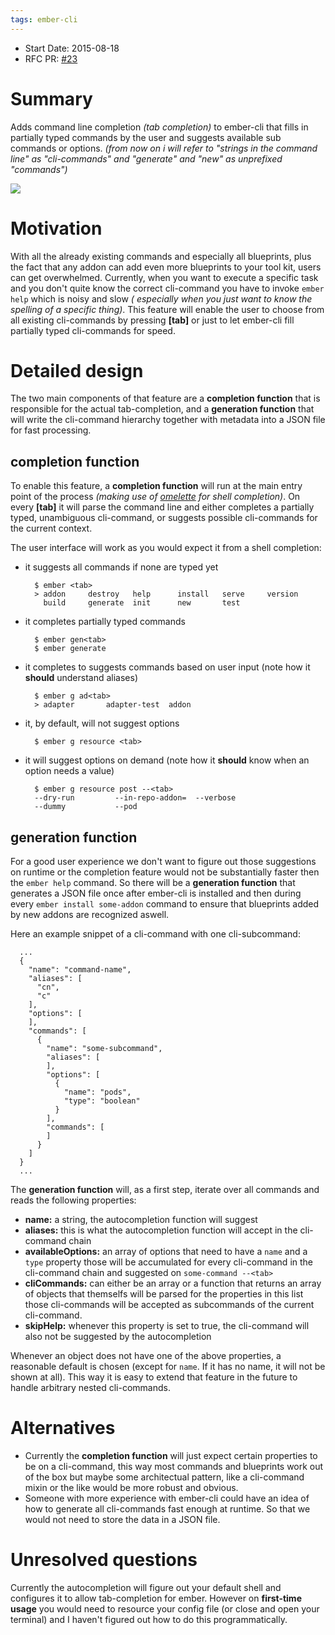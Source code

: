 ```yaml
---
tags: ember-cli
---
```


- Start Date: 2015-08-18
- RFC PR: [#23](https://github.com/ember-cli/rfcs/pull/23)

# Summary

Adds command line completion *(tab completion)* to ember-cli that fills in partially typed commands by the user and suggests available sub commands or options. *(from now on i will refer to "strings in the command line" as "cli-commands" and "generate" and "new" as unprefixed "commands")*

![](http://zippy.gfycat.com/PrestigiousLoneHalicore.gif)

# Motivation

With all the already existing commands and especially all blueprints, plus the fact that any addon can add even more blueprints to your tool kit, users can get overwhelmed. Currently, when you want to execute a specific task and you don't quite know the correct cli-command you have to invoke `ember help` which is noisy and slow *( especially when you just want to know the spelling of a specific thing)*. This feature will enable the user to choose from all existing cli-commands by pressing __[tab]__ or just to let ember-cli fill partially typed cli-commands for speed.

# Detailed design

The two main components of that feature are a __completion function__ that is responsible for the actual tab-completion, and a __generation function__ that will write the cli-command hierarchy together with metadata into a JSON file for fast processing.

## completion function

To enable this feature, a __completion function__ will run at the main entry point of the process *(making use of  [omelette](https://github.com/f/omelettev) for shell completion)*. On every __[tab]__ it will parse the command line and either completes a partially typed, unambiguous cli-command, or suggests possible cli-commands for the current context.

The user interface will work as you would expect it from a shell completion:

- it suggests all commands if none are typed yet

  ```
    $ ember <tab>
    > addon     destroy   help      install   serve     version
      build     generate  init      new       test
  ```
- it completes partially typed commands

  ```
    $ ember gen<tab>
    $ ember generate
  ```
- it completes to suggests commands based on user input (note how it __should__ understand aliases)

  ```
    $ ember g ad<tab>
    > adapter       adapter-test  addon
  ```
- it, by default, will not suggest options

  ```
    $ ember g resource <tab>
  ```
- it will suggest options on demand (note how it __should__ know when an option needs a value)

  ```
    $ ember g resource post --<tab>
    --dry-run         --in-repo-addon=  --verbose
    --dummy           --pod
  ```

## generation function

For a good user experience we don't want to figure out those suggestions on runtime or the completion feature would not be substantially faster then the `ember help` command. So there will be a __generation function__ that generates a JSON file once after ember-cli is installed and then during every `ember install some-addon` command to ensure that blueprints added by new addons are recognized aswell.

Here an example snippet of a cli-command with one cli-subcommand:
```
  ...
  {
    "name": "command-name",
    "aliases": [
      "cn",
      "c"
    ],
    "options": [
    ],
    "commands": [
      {
        "name": "some-subcommand",
        "aliases": [
        ],
        "options": [
          {
            "name": "pods",
            "type": "boolean"
          }
        ],
        "commands": [
        ]
      }
    ]
  }
  ...
```
The __generation function__ will, as a first step, iterate over all commands and reads the following properties:
- __name:__ a string, the autocompletion function will suggest
- __aliases:__ this is what the autocompletion function will accept in the cli-command chain
- __availableOptions:__ an array of options that need to have a `name` and a `type` property those will be accumulated for every cli-command in the cli-command chain and suggested on `some-command --<tab>`
- __cliCommands:__ can either be an array or a function that returns an array of objects that themselfs will be parsed for the properties in this list those cli-commands will be accepted as subcommands of the current cli-command.
- __skipHelp:__ whenever this property is set to true, the cli-command will also not be suggested by the autocompletion

Whenever an object does not have one of the above properties, a reasonable default is chosen (except for `name`. If it has no name, it will not be shown at all). This way it is easy to extend that feature in the future to handle arbitrary nested cli-commands.

# Alternatives

- Currently the __completion function__ will just expect certain properties to be on a cli-command, this way most commands and blueprints work out of the box but maybe some architectual pattern, like a cli-command mixin or the like would be more robust and obvious.
- Someone with more experience with ember-cli could have an idea of how to generate all cli-commands fast enough at runtime. So that we would not need to store the data in a JSON file.

# Unresolved questions

Currently the autocompletion will figure out your default shell and configures it to allow tab-completion for ember. However on __first-time usage__ you would need to resource your config file (or close and open your terminal) and I haven't figured out how to do this programmatically.
